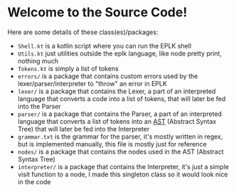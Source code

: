 # Welcome to the Source Code!
Here are some details of these class(es)/packages:
 - `Shell.kt` is a kotlin script where you can run the EPLK shell
 - `Utils.kt` just utilities outside the eplk language, like node pretty print, nothing much
 - `Tokens.kt` is simply a list of tokens
 - `errors/` is a package that contains custom errors used by the lexer/parser/interpreter to "throw" an error in EPLK
 - `lexer/` is a package that contains the Lexer, a part of an interpreted language that converts a code into a list of tokens, that will later be fed into the Parser
 - `parser/` is a package that contains the Parser, a part of an interpreted language that converts a list of tokens into an [AST](https://en.wikipedia.org/wiki/Abstract_syntax_tree) (Abstract Syntax Tree) that will later be fed into the Interpreter
 - `grammar.txt` is the grammar for the parser, it's mostly written in regex, but is implemented manually, this file is mostly just for reference
 - `nodes/` is a package that contains the nodes used in the AST (Abstract Syntax Tree)
 - `interpreter/` is a package that contains the Interpreter, it's just a simple visit function to a node, I made this singleton class so it would look nice in the code
